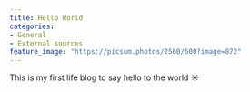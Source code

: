 ```yaml
---
title: Hello World
categories:
- General
- External sources
feature_image: "https://picsum.photos/2560/600?image=872"
---
```


This is my first life blog to say hello to the world ☀️